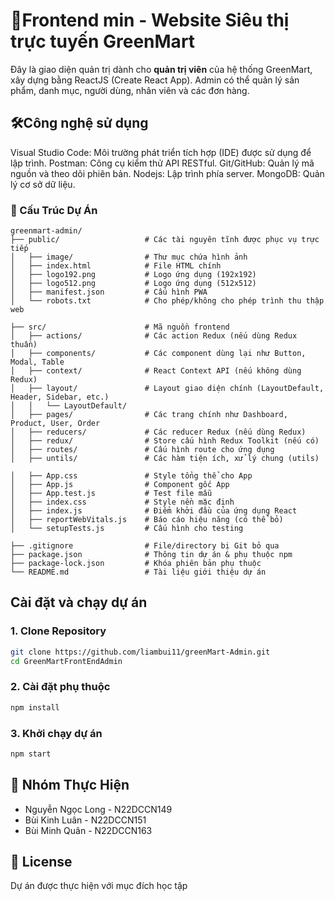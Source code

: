 # 📘Frontend min - Website Siêu thị trực tuyến GreenMart

Đây là giao diện quản trị dành cho **quản trị viên** của hệ thống GreenMart, xây dựng bằng ReactJS (Create React App). Admin có thể quản lý sản phẩm, danh mục, người dùng, nhân viên và các đơn hàng.

## 🛠️Công nghệ sử dụng

Visual Studio Code: Môi trường phát triển tích hợp (IDE) được sử dụng để lập trình.
Postman: Công cụ kiểm thử API RESTful.
Git/GitHub: Quản lý mã nguồn và theo dõi phiên bản.
Nodejs: Lập trình phía server.
MongoDB: Quản lý cơ sở dữ liệu.


### 📂 Cấu Trúc Dự Án
```
greenmart-admin/
├── public/                   # Các tài nguyên tĩnh được phục vụ trực tiếp
│   ├── image/                # Thư mục chứa hình ảnh
│   ├── index.html            # File HTML chính
│   ├── logo192.png           # Logo ứng dụng (192x192)
│   ├── logo512.png           # Logo ứng dụng (512x512)
│   ├── manifest.json         # Cấu hình PWA
│   └── robots.txt            # Cho phép/không cho phép trình thu thập web

├── src/                      # Mã nguồn frontend
│   ├── actions/              # Các action Redux (nếu dùng Redux thuần)
│   ├── components/           # Các component dùng lại như Button, Modal, Table
│   ├── context/              # React Context API (nếu không dùng Redux)
│   ├── layout/               # Layout giao diện chính (LayoutDefault, Header, Sidebar, etc.)
│   │   └── LayoutDefault/
│   ├── pages/                # Các trang chính như Dashboard, Product, User, Order
│   ├── reducers/             # Các reducer Redux (nếu dùng Redux)
│   ├── redux/                # Store cấu hình Redux Toolkit (nếu có)
│   ├── routes/               # Cấu hình route cho ứng dụng
│   ├── untils/               # Các hàm tiện ích, xử lý chung (utils)

│   ├── App.css               # Style tổng thể cho App
│   ├── App.js                # Component gốc App
│   ├── App.test.js           # Test file mẫu
│   ├── index.css             # Style nền mặc định
│   ├── index.js              # Điểm khởi đầu của ứng dụng React
│   ├── reportWebVitals.js    # Báo cáo hiệu năng (có thể bỏ)
│   └── setupTests.js         # Cấu hình cho testing

├── .gitignore                # File/directory bị Git bỏ qua
├── package.json              # Thông tin dự án & phụ thuộc npm
├── package-lock.json         # Khóa phiên bản phụ thuộc
└── README.md                 # Tài liệu giới thiệu dự án
```
## Cài đặt và chạy dự án 

### 1. Clone Repository
```bash
git clone https://github.com/liambui11/greenMart-Admin.git
cd GreenMartFrontEndAdmin
```
### 2. Cài đặt phụ thuộc
```bash
npm install
```

### 3. Khởi chạy dự án
```bash
npm start
```

## 👥 Nhóm Thực Hiện
- Nguyễn Ngọc Long - N22DCCN149
- Bùi Kinh Luân - N22DCCN151
- Bùi Minh Quân - N22DCCN163

## 📄 License
Dự án được thực hiện với mục đích học tập
